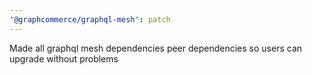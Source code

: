```yaml
---
'@graphcommerce/graphql-mesh': patch
---
```


Made all graphql mesh dependencies peer dependencies so users can upgrade without problems
